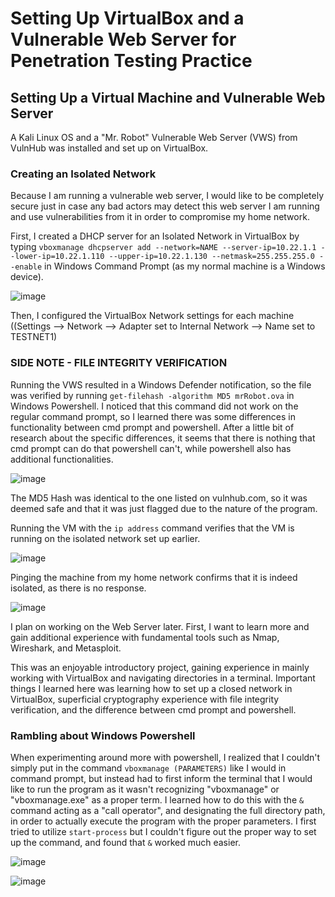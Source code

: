 # Setting Up VirtualBox and a Vulnerable Web Server for Penetration Testing Practice  

## Setting Up a Virtual Machine and Vulnerable Web Server
A Kali Linux OS and a "Mr. Robot" Vulnerable Web Server (VWS) from VulnHub was installed and set up on VirtualBox.

### Creating an Isolated Network
Because I am running a vulnerable web server, I would like to be completely secure just in case any bad actors may detect this web server I am running and use vulnerabilities from it in order to compromise my home network.

First, I created a DHCP server for an Isolated Network in VirtualBox by typing `vboxmanage dhcpserver add --network=NAME --server-ip=10.22.1.1 --lower-ip=10.22.1.110 --upper-ip=10.22.1.130 --netmask=255.255.255.0 --enable` in Windows Command Prompt (as my normal machine is a Windows device). 

![image](https://github.com/rat-v/Explorations/assets/169432484/9eb35a14-8f5f-45b9-b671-b05b19c74965)

Then, I configured the VirtualBox Network settings for each machine ((Settings --> Network --> Adapter set to Internal Network --> Name set to TESTNET1)

### SIDE NOTE - FILE INTEGRITY VERIFICATION
Running the VWS resulted in a Windows Defender notification, so the file was verified by running `get-filehash -algorithm MD5 mrRobot.ova` in Windows Powershell. I noticed that this command did not work on the regular command prompt, so I learned there was some differences in functionality between cmd prompt and powershell. After a little bit of research about the specific differences, it seems that there is nothing that cmd prompt can do that powershell can't, while powershell also has additional functionalities. 

![image](https://github.com/rat-v/Explorations/assets/169432484/291fd965-05c1-4627-8b66-550b873f6ab5)

The MD5 Hash was identical to the one listed on vulnhub.com, so it was deemed safe and that it was just flagged due to the nature of the program. 

Running the VM with the `ip address` command verifies that the VM is running on the isolated network set up earlier.

![image](https://github.com/rat-v/Explorations/assets/169432484/595c155a-a452-4c50-b401-ee8e59fceb64)

Pinging the machine from my home network confirms that it is indeed isolated, as there is no response.

![image](https://github.com/rat-v/Explorations/assets/169432484/1a4d1b11-49bc-4956-9cee-e2e826290c4c)

I plan on working on the Web Server later. First, I want to learn more and gain additional experience with fundamental tools such as Nmap, Wireshark, and Metasploit. 

This was an enjoyable introductory project, gaining experience in mainly working with VirtualBox and navigating directories in a terminal. Important things I learned here was learning how to set up a closed network in VirtualBox, superficial cryptography experience with file integrity verification, and the difference between cmd prompt and powershell.

### Rambling about Windows Powershell
When experimenting around more with powershell, I realized that I couldn't simply put in the command `vboxmanage (PARAMETERS)` like I would in command prompt, but instead had to first inform the terminal that I would like to run the program as it wasn't recognizing "vboxmanage" or "vboxmanage.exe" as a proper term. I learned how to do this with the `&` command acting as a "call operator", and designating the full directory path, in order to actually execute the program with the proper parameters. I first tried to utilize `start-process` but I couldn't figure out the proper way to set up the command, and found that `&` worked much easier.

![image](https://github.com/rat-v/Explorations/assets/169432484/c1d1fe65-2735-48c7-be2a-ce92efa036fd)

![image](https://github.com/rat-v/Explorations/assets/169432484/c388d1a0-eacb-40c0-a937-fb8c2949bac5)

